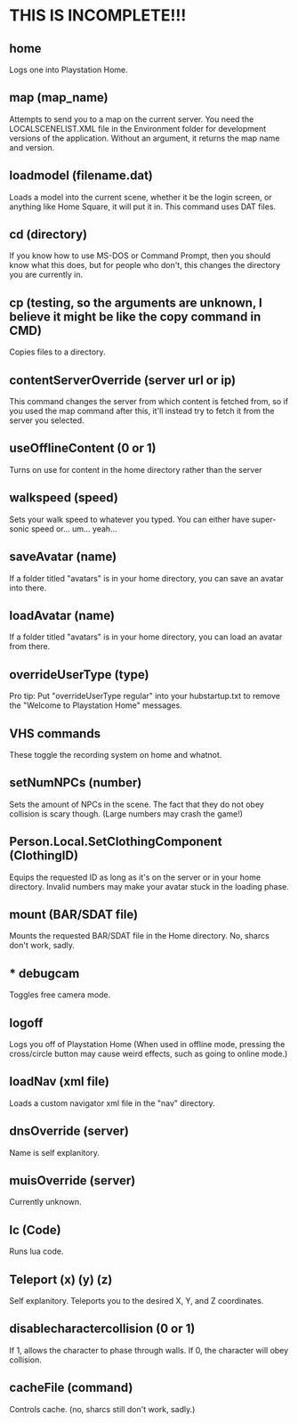 # THIS IS INCOMPLETE!!!
## home
Logs one into Playstation Home.
## map (map_name)
Attempts to send you to a map on the current server. You need the LOCALSCENELIST.XML file in the Environment folder for development versions of the application. Without an argument, it returns the map name and version.
## loadmodel (filename.dat)
Loads a model into the current scene, whether it be the login screen, or anything like Home Square, it will put it in. This command uses DAT files.
## cd (directory)
If you know how to use MS-DOS or Command Prompt, then you should know what this does, but for people who don't, this changes the directory you are currently in.
## cp (testing, so the arguments are unknown, I believe it might be like the copy command in CMD)
Copies files to a directory.
## contentServerOverride (server url or ip)
This command changes the server from which content is fetched from, so if you used the map command after this, it'll instead try to fetch it from the server you selected.
## useOfflineContent (0 or 1)
Turns on use for content in the home directory rather than the server
## walkspeed (speed)
Sets your walk speed to whatever you typed. You can either have super-sonic speed or... um... yeah...
## saveAvatar (name)
If a folder titled "avatars" is in your home directory, you can save an avatar into there.
## loadAvatar (name)
If a folder titled "avatars" is in your home directory, you can load an avatar from there.
## overrideUserType (type)
Pro tip: Put "overrideUserType regular" into your hubstartup.txt to remove the "Welcome to Playstation Home" messages.
## VHS commands
These toggle the recording system on home and whatnot.
## setNumNPCs (number)
Sets the amount of NPCs in the scene. The fact that they do not obey collision is scary though. (Large numbers may crash the game!)
## Person.Local.SetClothingComponent (ClothingID)
Equips the requested ID as long as it's on the server or in your home directory. Invalid numbers may make your avatar stuck in the loading phase.
## mount (BAR/SDAT file)
Mounts the requested BAR/SDAT file in the Home directory. No, sharcs don't work, sadly.
## * debugcam
Toggles free camera mode.
## logoff
Logs you off of Playstation Home (When used in offline mode, pressing the cross/circle button may cause weird effects, such as going to online mode.)
## loadNav (xml file)
Loads a custom navigator xml file in the "nav" directory.
## dnsOverride (server)
Name is self explanitory.
## muisOverride (server)
Currently unknown.
## lc (Code)
Runs lua code.
## Teleport (x) (y) (z)
Self explanitory. Teleports you to the desired X, Y, and Z coordinates.
## disablecharactercollision (0 or 1)
If 1, allows the character to phase through walls. If 0, the character will obey collision.
## cacheFile (command)
Controls cache. (no, sharcs still don't work, sadly.)
